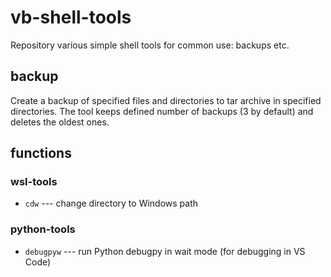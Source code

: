# vb-shell-tools

Repository various simple shell tools for common use: backups etc.

## backup

Create a backup of specified files and directories to tar archive
in specified directories. The tool keeps defined number of backups
(3 by default) and deletes the oldest ones.

## functions

### wsl-tools

* `cdw` --- change directory to Windows path

### python-tools

* `debugpyw` --- run Python debugpy in wait mode (for debugging in VS Code)
